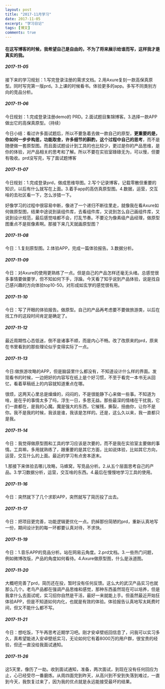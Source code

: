 ```yaml
---
layout: post
title: "2017-11月学习"
date: 2017-11-05
excerpt: "学习日记"
tags: [博文]
comments: true
---
```


#### 在这写博客的时候，我希望自己是自由的，不为了将来展示给谁而写，这样我才是真实的我。

##### 2017-11-05

接下来的学习规划：1.写完登录注册的需求文档。2.用Axure复刻一款高保真原型。同时写完第一版prd。3.上课的时候看书。体验更多的app。多写不同类别方向的竞品分析。

##### 2017-11-06

今日规划：1.完成登录注册demo的	PRD。2.面试题目集锦博客。3.选择一款APP做出它的高保真原型。（持续）

今日小结：看过许多面试题后，所以不要急着去做一款自己的原型，**更重要的是，你如何一步步构思，功能取舍，许多细节的斟酌，这个过程中自己的思考**，而不是随便做一套原型图。而且面试题设计到工具的也比较少，更过是你的产品思维，是你的体验，对产品相关的思考和了解。所以不要在实验室碌碌无为，可以慢，但要有吸收。prd没写完，写了面试题博客

##### 2017-11-07

今日规划：1.完成登录prd，做成思维导图。2.写个记录博客，记载零散但重要的知识，以后有什么就写在上面。3.着手app的高仿真原型图。4.数据，运营，交互啥的去社区看一下，怎么涉猎一下。

好像学习的过程中很容易中断，像进了一个递归不断往里走，就像我在看Axure如何做原型图，结果中途说到装组件库，去看组件库，又说到怎么自己画组件库，又说到设计规范，最后感觉啥都不会，打乱节奏。不要沦为像素级产品经理，做原型图重点不是抠像素啊。那接下来几天就画原型图？

##### 2017-11-08

今日：1.复刻原型图。2.体验APP，完成一篇体验报告。3.数据分析。


##### 2017-11-09

今日：对Axure的使用更熟练了一点。但是自己的产品怎样还毫无头绪。总感觉很多事情要做要学，但不知如何下手，浮躁。今天看了知乎说到产品体验，说是找自己感兴趣的方向体验top10-50。对形成如玄学的感觉很有用。

##### 2017-11-10

今日：写了开眼的体验报告。做原型。自己的产品再考虑要不要做旅游类，以后在找工作的这段时间肯定是确定了。

##### 2017-11-12

最近周期性心态低迷，倒不是诸事不顺，而是内心不畅。改了改原来的prd，原来在书里看到的那些理论似乎变得实际了一点。

##### 2017-11-13

今日:做旅游攻略的APP，但是脑袋里什么都没有，不知道设计什么样的界面。发现看书的时候，一边把好的内容写在纸上是个好习惯，不至于看完一本书无从回忆，看着草稿纸上的内容就知道重点在哪。

很烦，这两天心里总是燥燥的，闷闷的，不是很能静下心来做一些事。不知道为啥，是在乎的事情太多了吗，浮生一日，多思无益。那些最深的情绪在干扰我，它们一直都在，是我的心魔。魔是强大的东西，它摧残，撕裂，扭曲你，让你不是你。我不是我的时候，我该是谁，我该是怎样的。还是，这么久以来，我一直都只是我。

##### 2017-11-14

今日：我觉得做原型图和工具的学习应该是次要的，而不是我在实验室主要做的事情。工具嘛，多用就熟练了，跟重要的是其它方面，比如说体验，比如其它方向，运营，交互什么的上面。最近的学习有点舍本逐末。

1.那接下来体验去哪儿攻略，马蜂窝，写竞品分析。2.从五个层面思考自己的产品。3.学习数据分析，运营，交互啥的东西。4.最后在慢慢地学习工具的使用。

##### 2017-11-16

今日：突然就下了几个求职APP，突然就写了简历投了出去。

##### 2017-11-17

今日：把项目更完善，功能逻辑更优化一点。扔掉那份简陋的prd，重新认真地写一份，期间设计到的每一环都要认真对待，不求快。

##### 2017-11-19

今日：1.音乐APP的竞品分析。站在网易云角度。2.prd文档。3.一些热门问题，例如微博改版，产品的角度如何看待。4.Axure做原型图，什么是泳道图。

##### 2017-11-20

大概吧完善了prd，简历还在投，暂时没有任何反馈。这么大的武汉产品实习也就那么几个。老鸟产品都在强调产品思维和感觉，那种东西虽然现在可以培养，但是我拿什么去面试呢，实习招你自然是干活，最好一来就能上手。但虽然最近开始狂体验APP，但是不知道如何内化，也就是有效的体验。体验报告认真地写太耗费时间，但又不能什么都不写。

##### 2017-11-21

今日：想吃饭，下午再思考近期学习吧。刚才安卓壁纸回信息了，问我可以实习多久，真希望能进入安卓壁纸实习，无论如何它有着8000万的用户群，很宝贵的经验，但还一直没给我面试通知。

##### 2017-11-26

这5天里，像历了一劫。收到面试通知，准备，两次面试，到现在没有任何回应为止，心已经受尽一番磨炼。从周四面完到昨天，从高兴到不安到失落到难过，一直到今天，我恢复过来了，因为我的优点就是永远能接受最坏的结果。





